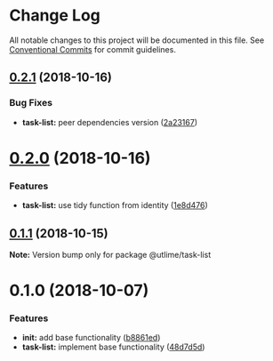 # Change Log

All notable changes to this project will be documented in this file.
See [Conventional Commits](https://conventionalcommits.org) for commit guidelines.

## [0.2.1](https://github.com/utlime/monorepo/tree/master/packages/task-list/compare/@utlime/task-list@0.2.0...@utlime/task-list@0.2.1) (2018-10-16)


### Bug Fixes

* **task-list:** peer dependencies version ([2a23167](https://github.com/utlime/monorepo/tree/master/packages/task-list/commit/2a23167))





# [0.2.0](https://github.com/utlime/monorepo/tree/master/packages/task-list/compare/@utlime/task-list@0.1.1...@utlime/task-list@0.2.0) (2018-10-16)


### Features

* **task-list:** use tidy function from identity ([1e8d476](https://github.com/utlime/monorepo/tree/master/packages/task-list/commit/1e8d476))





## [0.1.1](https://github.com/utlime/monorepo/tree/master/packages/task-list/compare/@utlime/task-list@0.1.0...@utlime/task-list@0.1.1) (2018-10-15)

**Note:** Version bump only for package @utlime/task-list





<a name="0.1.0"></a>
# 0.1.0 (2018-10-07)


### Features

* **init:** add base functionality ([b8861ed](https://github.com/utlime/monorepo/tree/master/packages/task-list/commit/b8861ed))
* **task-list:** implement base functionality ([48d7d5d](https://github.com/utlime/monorepo/tree/master/packages/task-list/commit/48d7d5d))
